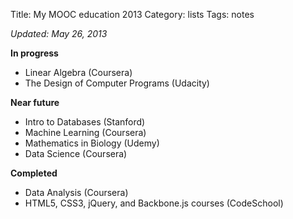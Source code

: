 Title: My MOOC education 2013
Category: lists
Tags: notes

*Updated: May 26, 2013*

**In progress**

- Linear Algebra (Coursera)
- The Design of Computer Programs (Udacity)

**Near future**

- Intro to Databases (Stanford)
- Machine Learning (Coursera)
- Mathematics in Biology (Udemy)
- Data Science (Coursera)

**Completed**

- Data Analysis (Coursera)
- HTML5, CSS3, jQuery, and Backbone.js courses (CodeSchool)
